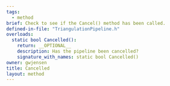 ```yaml
---
tags:
  - method
brief: Check to see if the Cancel() method has been called.
defined-in-file: "TriangulationPipeline.h"
overloads:
  static bool Cancelled():
    return: __OPTIONAL__
    description: Has the pipeline been cancelled?
    signature_with_names: static bool Cancelled()
owner: gwjensen
title: Cancelled
layout: method
---
```

